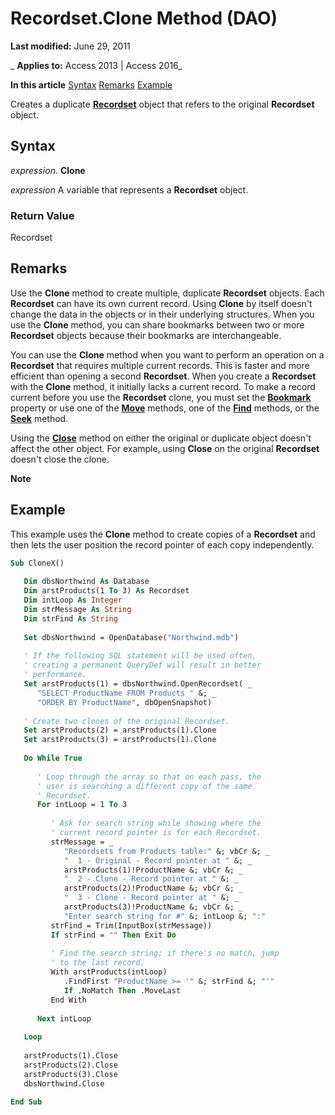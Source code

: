 
# Recordset.Clone Method (DAO)

 **Last modified:** June 29, 2011

 _ **Applies to:** Access 2013 | Access 2016_

 **In this article**
[Syntax](#sectionSection0)
[Remarks](#sectionSection1)
[Example](#sectionSection2)


Creates a duplicate  **[Recordset](9774232c-e6da-175b-fc7f-ed2ab7908fa0.md)** object that refers to the original **Recordset** object.

## Syntax
<a name="sectionSection0"> </a>

 _expression_. **Clone**

 _expression_ A variable that represents a **Recordset** object.


### Return Value

Recordset


## Remarks
<a name="sectionSection1"> </a>

Use the  **Clone** method to create multiple, duplicate **Recordset** objects. Each **Recordset** can have its own current record. Using **Clone** by itself doesn't change the data in the objects or in their underlying structures. When you use the **Clone** method, you can share bookmarks between two or more **Recordset** objects because their bookmarks are interchangeable.

You can use the  **Clone** method when you want to perform an operation on a **Recordset** that requires multiple current records. This is faster and more efficient than opening a second **Recordset**. When you create a **Recordset** with the **Clone** method, it initially lacks a current record. To make a record current before you use the **Recordset** clone, you must set the **[Bookmark](c4b1c2d9-668e-e365-544c-efb4ae4efcc9.md)** property or use one of the **[Move](338f7e86-6997-b80a-fc7a-a395d10b4a62.md)** methods, one of the **[Find](5fcf78cd-7d2c-2e47-14e5-996f2e14ff51.md)** methods, or the **[Seek](ef83d909-c962-b016-7d33-36eacdc25c2c.md)** method.

Using the  **[Close](9b1a77cb-da12-24d6-892f-a56be103d51d.md)** method on either the original or duplicate object doesn't affect the other object. For example, using **Close** on the original **Recordset** doesn't close the clone.




 **Note**  




## Example
<a name="sectionSection2"> </a>

This example uses the  **Clone** method to create copies of a **Recordset** and then lets the user position the record pointer of each copy independently.


```vb
Sub CloneX() 
 
   Dim dbsNorthwind As Database 
   Dim arstProducts(1 To 3) As Recordset 
   Dim intLoop As Integer 
   Dim strMessage As String 
   Dim strFind As String 
 
   Set dbsNorthwind = OpenDatabase("Northwind.mdb") 
 
   ' If the following SQL statement will be used often,  
   ' creating a permanent QueryDef will result in better 
   ' performance. 
   Set arstProducts(1) = dbsNorthwind.OpenRecordset( _ 
      "SELECT ProductName FROM Products " &; _ 
      "ORDER BY ProductName", dbOpenSnapshot) 
 
   ' Create two clones of the original Recordset. 
   Set arstProducts(2) = arstProducts(1).Clone 
   Set arstProducts(3) = arstProducts(1).Clone 
 
   Do While True 
 
      ' Loop through the array so that on each pass, the  
      ' user is searching a different copy of the same  
      ' Recordset. 
      For intLoop = 1 To 3 
 
         ' Ask for search string while showing where the 
         ' current record pointer is for each Recordset. 
         strMessage = _ 
            "Recordsets from Products table:" &; vbCr &; _ 
            "  1 - Original - Record pointer at " &; _ 
            arstProducts(1)!ProductName &; vbCr &; _ 
            "  2 - Clone - Record pointer at " &; _ 
            arstProducts(2)!ProductName &; vbCr &; _ 
            "  3 - Clone - Record pointer at " &; _ 
            arstProducts(3)!ProductName &; vbCr &; _ 
            "Enter search string for #" &; intLoop &; ":" 
         strFind = Trim(InputBox(strMessage)) 
         If strFind = "" Then Exit Do 
 
         ' Find the search string; if there's no match, jump 
         ' to the last record. 
         With arstProducts(intLoop) 
            .FindFirst "ProductName >= '" &; strFind &; "'" 
            If .NoMatch Then .MoveLast 
         End With 
 
      Next intLoop 
 
   Loop 
 
   arstProducts(1).Close 
   arstProducts(2).Close 
   arstProducts(3).Close 
   dbsNorthwind.Close 
 
End Sub
```

